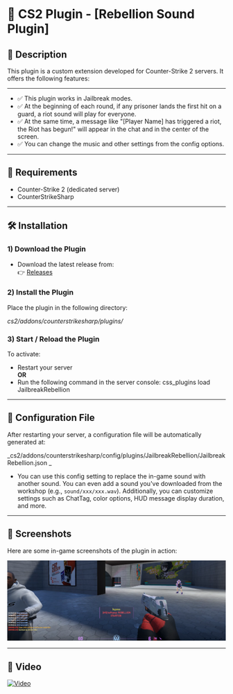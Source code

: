# 🔫 CS2 Plugin - [Rebellion Sound Plugin]

## 📌 Description

This plugin is a custom extension developed for Counter-Strike 2 servers. It offers the following features:

---

- ✅ This plugin works in Jailbreak modes.
- ✅ At the beginning of each round, if any prisoner lands the first hit on a guard, a riot sound will play for everyone.
- ✅ At the same time, a message like "[Player Name] has triggered a riot, the Riot has begun!" will appear in the chat and in the center of the screen.
- ✅ You can change the music and other settings from the config options.

---

## 🧩 Requirements

- Counter-Strike 2 (dedicated server)
- CounterStrikeSharp

---

## 🛠️ Installation

### 1) Download the Plugin

- Download the latest release from:  
 👉 [Releases](https://github.com/SwindleR-b/CS2-Rebellion-Sound/releases)


### 2) Install the Plugin

Place the plugin in the following directory:

_cs2/addons/counterstrikesharp/plugins/_


### 3) Start / Reload the Plugin

To activate:

- Restart your server  
  **OR**
- Run the following command in the server console:
css_plugins load JailbreakRebellion

---

## 📁 Configuration File
After restarting your server, a configuration file will be automatically generated at:

_cs2/addons/counterstrikesharp/config/plugins/JailbreakRebellion/JailbreakRebellion.json _

- You can use this config setting to replace the in-game sound with another sound. You can even add a sound you've downloaded from the workshop (e.g., `sound/xxx/xxx.wav`). Additionally, you can customize settings such as ChatTag, color options, HUD message display duration, and more.

---

## 📸 Screenshots

Here are some in-game screenshots of the plugin in action:

<p align="center"> <img src="screenshots/rebellion1.png" alt="Rebellion Sound" width="600"/> </p>

---

## 🎥 Video

[![Video](https://img.youtube.com/vi/53bX09ttOvY/0.jpg)](https://www.youtube.com/watch?v=53bX09ttOvY)



